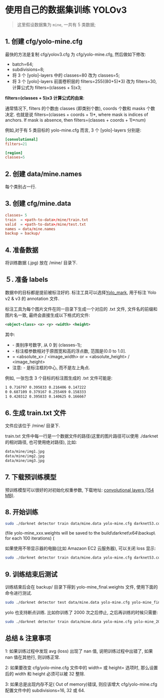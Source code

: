 # 使用自己的数据集训练 YOLOv3   

> 这里假设数据集为 `mine`, 一共有 5 类数据;  

## 1. 创建 cfg/yolo-mine.cfg   

最快的方法是复制 cfg/yolov3.cfg 为 cfg/yolo-mine.cfg, 然后做如下修改:  

* batch=64;   
* subdivisions=8;   
* 将 3 个 [yolo]-layers 中的 classes=80 改为 classes=5;    
* 将 3 个 [yolo]-layers 前面卷积层的 filters=255((80+5)*3) 改为 filters=30, 计算公式为 filters=(classes + 5)x3;   

**filters=(classes + 5)x3 计算公式的由来**:   

通常情况下, filters 的个数由 classes (即类别个数), coords 个数和 masks 个数决定. 也就是说 filters=(classes + coords + 1)*<number of mask>, where mask is indices of anchors. If mask is absence, then filters=(classes + coords + 1)*num)

例如,对于有 5 类目标的 yolo-mine.cfg 而言, 3 个 [yolo]-layers 分别是:  

~~~conf
[convolutional]
filters=21

[region]
classes=5
~~~

## 2. 创建 data/mine.names   

每个类别占一行.   

## 3. 创建 cfg/mine.data 

~~~conf
classes= 5
train  = <path-to-data>/mine/train.txt
valid  = <path-to-data>/mine/test.txt
names = data/mine.names
backup = backup/
~~~

## 4. 准备数据  

将训练数据 (.jpg) 放在 <path-to-data>/mine/ 目录下.   

## ５. 准备 labels   

数据中的目标都是提前被标注好的. 标注工具可以选择[Yolo_mark](https://github.com/AlexeyAB/Yolo_mark), 用于标注 Yolo v2 & v3 的 annotation 文件.  

标注工具为每个图片文件在同一目录下生成一个对应的 .txt 文件, 文件名的前缀和图片名一致, 最终会直接生成以下格式的文件:   

~~~xml
<object-class> <x> <y> <width> <height>
~~~

其中:  

* <object-class> - 类别序号数字, 从 0 到 (classes-1);  
* <x> <y> <width> <height> - 标注框参数相对于原图宽和高的浮点数, 范围是(0.0 to 1.0]. 
* <x> = <absolute_x> / <image_width> or <height> = <absolute_height> / <image_height>
* 注意: <x> <y> - 是标注框的中心, 而不是左上角点.  

例如, 一张包含 3 个目标的标注图生成的 .txt 文件可能是:   

~~~txt
1 0.716797 0.395833 0.216406 0.147222
0 0.687109 0.379167 0.255469 0.158333
1 0.420312 0.395833 0.140625 0.166667
~~~

## 6. 生成 train.txt 文件  

文件应该位于 <path-to-data>/mine/ 目录下.   

train.txt 文件中每一行是一个数据文件的路径(这里的图片路径可以使用 ./darknet 的相对路径, 也可使用绝对路径), 比如:

~~~txt
data/mine/img1.jpg
data/mine/img2.jpg
data/mine/img3.jpg
~~~

## 7. 下载预训练模型   

预训练模型可以很好的对初始化权重参数, 下载地址: [convolutional layers (154 MB)](https://pjreddie.com/media/files/darknet53.conv.74).   

## 8. 开始训练   

~~~bash
sudo ./darknet detector train data/mine.data yolo-mine.cfg darknet53.conv.74
~~~


(file yolo-mine_xxx.weights will be saved to the build\darknet\x64\backup\ for each 100 iterations) (
    

如果使用不带显示器的电脑(比如 Amazaon EC2 云服务器), 可以关闭 loss 显示:   

~~~bash
sudo ./darknet detector train data/mine.data yolo-mine.cfg darknet53.conv.74 -dont_show 
~~~

## 9. 训练结束后测试  
 
训练结束后会在 backup/ 目录下得到 yolo-mine_final.weights 文件, 使用下面的命令进行测试.   

~~~bash
sudo ./darknet detector test data/mine.data yolo-mine.cfg yolo-mine_final.weights -thresh 0.25
~~~

yolo 也支持断点训练. 比如你训练了 2000 次之后停止, 之后再训练的时候只需要:   

~~~bash
sudo ./darknet detector train data/mine.data yolo-mine.cfg yolo-mine_2000.weights
~~~

## 总结 & 注意事项    

1: 如果训练过程中发现 avg (loss) 出现了 nan 值, 说明训练过程中出错了, 如果 nan 值在其他行, 则训练正常.  

2: 如果要改变 cfg/yolo-mine.cfg 文件中的 width= 或 height= 选项时, 那么设置后的 width 和 height 必须可以被 32 整除.  

3: 如果总是出现内存不足( Out of memory)错误, 则应该增大 cfg/yolo-mine.cfg 配置文件中的 subdivisions=16, 32 或 64.  

